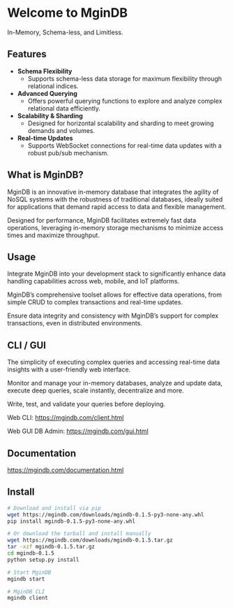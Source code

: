 # Welcome to MginDB
In-Memory, Schema-less, and Limitless.

## Features
- **Schema Flexibility**
  - Supports schema-less data storage for maximum flexibility through relational indices.
- **Advanced Querying**
  - Offers powerful querying functions to explore and analyze complex relational data efficiently.
- **Scalability & Sharding**
  - Designed for horizontal scalability and sharding to meet growing demands and volumes.
- **Real-time Updates**
  - Supports WebSocket connections for real-time data updates with a robust pub/sub mechanism.

## What is MginDB?
MginDB is an innovative in-memory database that integrates the agility of NoSQL systems with the robustness of traditional databases, ideally suited for applications that demand rapid access to data and flexible management.

Designed for performance, MginDB facilitates extremely fast data operations, leveraging in-memory storage mechanisms to minimize access times and maximize throughput.

## Usage
Integrate MginDB into your development stack to significantly enhance data handling capabilities across web, mobile, and IoT platforms.

MginDB’s comprehensive toolset allows for effective data operations, from simple CRUD to complex transactions and real-time updates.

Ensure data integrity and consistency with MginDB’s support for complex transactions, even in distributed environments.

## CLI / GUI
The simplicity of executing complex queries and accessing real-time data insights with a user-friendly web interface.

Monitor and manage your in-memory databases, analyze and update data, execute deep queries, scale instantly, decentralize and more.

Write, test, and validate your queries before deploying.

Web CLI: https://mgindb.com/client.html

Web GUI DB Admin: https://mgindb.com/gui.html

## Documentation
https://mgindb.com/documentation.html

## Install
```sh
# Download and install via pip
wget https://mgindb.com/downloads/mgindb-0.1.5-py3-none-any.whl
pip install mgindb-0.1.5-py3-none-any.whl

# Or download the tarball and install manually
wget https://mgindb.com/downloads/mgindb-0.1.5.tar.gz
tar -xzf mgindb-0.1.5.tar.gz
cd mgindb-0.1.5
python setup.py install

# Start MginDB
mgindb start

# MginDB CLI
mgindb client